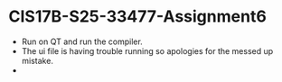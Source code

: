 # CIS17B-S25-33477-Assignment6
- Run on QT and run the compiler.
- The ui file is having trouble running so apologies for the messed up mistake.
- 
